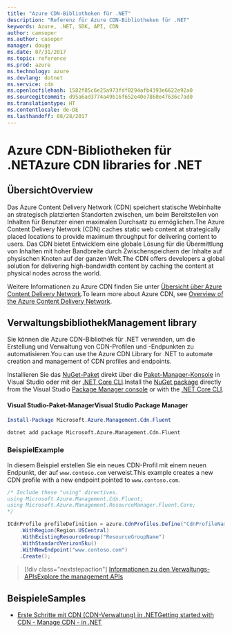 ```yaml
---
title: "Azure CDN-Bibliotheken für .NET"
description: "Referenz für Azure CDN-Bibliotheken für .NET"
keywords: Azure, .NET, SDK, API, CDN
author: camsoper
ms.author: casoper
manager: douge
ms.date: 07/31/2017
ms.topic: reference
ms.prod: azure
ms.technology: azure
ms.devlang: dotnet
ms.service: cdn
ms.openlocfilehash: 1582f85c6e25a973fdf0294afb4393e6622e92a0
ms.sourcegitcommit: d95a6ad3774a49b16f652e40e7860e47636c7ad0
ms.translationtype: HT
ms.contentlocale: de-DE
ms.lasthandoff: 08/28/2017
---
```

# <a name="azure-cdn-libraries-for-net"></a><span data-ttu-id="18a02-104">Azure CDN-Bibliotheken für .NET</span><span class="sxs-lookup"><span data-stu-id="18a02-104">Azure CDN libraries for .NET</span></span>

## <a name="overview"></a><span data-ttu-id="18a02-105">Übersicht</span><span class="sxs-lookup"><span data-stu-id="18a02-105">Overview</span></span>

<span data-ttu-id="18a02-106">Das Azure Content Delivery Network (CDN) speichert statische Webinhalte an strategisch platzierten Standorten zwischen, um beim Bereitstellen von Inhalten für Benutzer einen maximalen Durchsatz zu ermöglichen.</span><span class="sxs-lookup"><span data-stu-id="18a02-106">The Azure Content Delivery Network (CDN) caches static web content at strategically placed locations to provide maximum throughput for delivering content to users.</span></span> <span data-ttu-id="18a02-107">Das CDN bietet Entwicklern eine globale Lösung für die Übermittlung von Inhalten mit hoher Bandbreite durch Zwischenspeichern der Inhalte auf physischen Knoten auf der ganzen Welt.</span><span class="sxs-lookup"><span data-stu-id="18a02-107">The CDN offers developers a global solution for delivering high-bandwidth content by caching the content at physical nodes across the world.</span></span>

<span data-ttu-id="18a02-108">Weitere Informationen zu Azure CDN finden Sie unter [Übersicht über Azure Content Delivery Network](https://docs.microsoft.com/azure/cdn/cdn-overview).</span><span class="sxs-lookup"><span data-stu-id="18a02-108">To learn more about Azure CDN, see [Overview of the Azure Content Delivery Network](https://docs.microsoft.com/azure/cdn/cdn-overview).</span></span>


## <a name="management-library"></a><span data-ttu-id="18a02-109">Verwaltungsbibliothek</span><span class="sxs-lookup"><span data-stu-id="18a02-109">Management library</span></span>

<span data-ttu-id="18a02-110">Sie können die Azure CDN-Bibliothek für .NET verwenden, um die Erstellung und Verwaltung von CDN-Profilen und -Endpunkten zu automatisieren.</span><span class="sxs-lookup"><span data-stu-id="18a02-110">You can use the Azure CDN Library for .NET to automate creation and management of CDN profiles and endpoints.</span></span> 

<span data-ttu-id="18a02-111">Installieren Sie das [NuGet-Paket](https://www.nuget.org/packages/Microsoft.Azure.Management.Cdn.Fluent) direkt über die [Paket-Manager-Konsole][PackageManager] in Visual Studio oder mit der [.NET Core CLI][DotNetCLI].</span><span class="sxs-lookup"><span data-stu-id="18a02-111">Install the [NuGet package](https://www.nuget.org/packages/Microsoft.Azure.Management.Cdn.Fluent) directly from the Visual Studio [Package Manager console][PackageManager] or with the [.NET Core CLI][DotNetCLI].</span></span>

#### <a name="visual-studio-package-manager"></a><span data-ttu-id="18a02-112">Visual Studio-Paket-Manager</span><span class="sxs-lookup"><span data-stu-id="18a02-112">Visual Studio Package Manager</span></span>

```powershell
Install-Package Microsoft.Azure.Management.Cdn.Fluent
```

```bash
dotnet add package Microsoft.Azure.Management.Cdn.Fluent
```

### <a name="example"></a><span data-ttu-id="18a02-113">Beispiel</span><span class="sxs-lookup"><span data-stu-id="18a02-113">Example</span></span>

<span data-ttu-id="18a02-114">In diesem Beispiel erstellen Sie ein neues CDN-Profil mit einem neuen Endpunkt, der auf `www.contoso.com` verweist.</span><span class="sxs-lookup"><span data-stu-id="18a02-114">This example creates a new CDN profile with a new endpoint pointed to `www.contoso.com`.</span></span>

```csharp
/* Include these "using" directives.
using Microsoft.Azure.Management.Cdn.Fluent;
using Microsoft.Azure.Management.ResourceManager.Fluent.Core;
*/

ICdnProfile profileDefinition = azure.CdnProfiles.Define("CdnProfileName")
    .WithRegion(Region.USCentral)
    .WithExistingResourceGroup("ResourceGroupName")
    .WithStandardVerizonSku()
    .WithNewEndpoint("www.contoso.com")
    .Create();

```

> [!div class="nextstepaction"]
> [<span data-ttu-id="18a02-115">Informationen zu den Verwaltungs-APIs</span><span class="sxs-lookup"><span data-stu-id="18a02-115">Explore the management APIs</span></span>](/dotnet/api/overview/azure/cdn/management)


## <a name="samples"></a><span data-ttu-id="18a02-116">Beispiele</span><span class="sxs-lookup"><span data-stu-id="18a02-116">Samples</span></span>

* [<span data-ttu-id="18a02-117">Erste Schritte mit CDN (CDN-Verwaltung) in .NET</span><span class="sxs-lookup"><span data-stu-id="18a02-117">Getting started with CDN - Manage CDN - in .NET</span></span>](https://github.com/Azure-Samples/cdn-dotnet-manage-cdn)

[PackageManager]: https://docs.microsoft.com/nuget/tools/package-manager-console
[DotNetCLI]: https://docs.microsoft.com/en-us/dotnet/core/tools/dotnet-add-package
